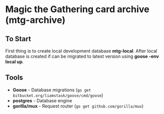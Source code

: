 Magic the Gathering card archive (mtg-archive)
================================================

To Start
--------
First thing is to create local development database **mtg-local**. After local database
is created if can be migrated to latest version using **goose -env local up**.

Tools
-----

* **Goose** - Database migrations (`go get bitbucket.org/liamstask/goose/cmd/goose`)
* **postgres** - Database engine
* **gorilla/mux** - Request router (`go get github.com/gorilla/mux`)
